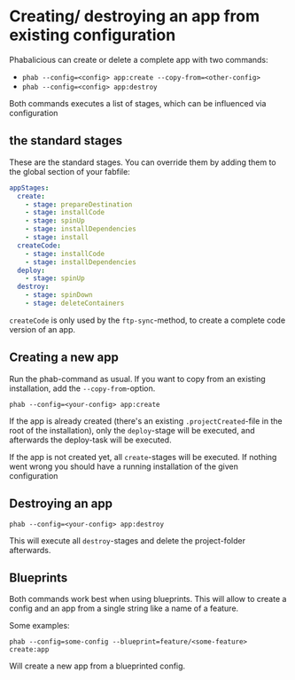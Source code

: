 # Creating/ destroying an app from existing configuration

Phabalicious can create or delete a complete app with two commands:

  * `phab --config=<config> app:create --copy-from=<other-config>`
  * `phab --config=<config> app:destroy`

Both commands executes a list of stages, which can be influenced via configuration

## the standard stages

These are the standard stages. You can override them by adding them to the global section of your fabfile:

```yaml
appStages:
  create:
    - stage: prepareDestination
    - stage: installCode
    - stage: spinUp
    - stage: installDependencies
    - stage: install
  createCode:
    - stage: installCode
    - stage: installDependencies
  deploy:
    - stage: spinUp
  destroy:
    - stage: spinDown
    - stage: deleteContainers
```

`createCode` is only used by the `ftp-sync`-method, to create a complete code version of an app.

## Creating a new app

Run the phab-command as usual. If you want to copy from an existing installation, add the `--copy-from`-option.

```shell
phab --config=<your-config> app:create
```

If the app is already created (there's an existing `.projectCreated`-file in the root of the installation), only the `deploy`-stage will be executed, and afterwards the deploy-task will be executed.

If the app is not created yet, all `create`-stages will be executed. If nothing went wrong you should have a running installation of the given configuration

## Destroying an app

```shell
phab --config=<your-config> app:destroy
```

This will execute all `destroy`-stages and delete the project-folder afterwards.

## Blueprints

Both commands work best when using blueprints. This will allow to create a config and an app from a single string like a name of a feature.

Some examples:

```shell
phab --config=some-config --blueprint=feature/<some-feature> create:app
```

Will create a new app from a blueprinted config.
